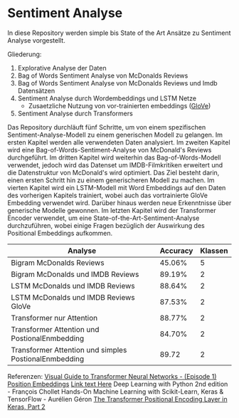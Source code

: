 # Sentiment Analyse
In diese Repository werden simple bis State of the Art Ansätze zu Sentiment Analyse vorgestellt. 

Gliederung: 

1. Explorative Analyse der Daten
2. Bag of Words Sentiment Analyse von McDonalds Reviews
3. Bag of Words Sentiment Analyse von McDonalds Reviews und Imdb Datensätzen
4. Sentiment Analyse durch Wordembeddings und LSTM Netze 
    - Zusaetzliche Nutzung von vor-trainierten embeddings ([GloVe](https://www.kaggle.com/datasets/anindya2906/glove6b))
5. Sentiment Analyse durch Transformers


Das Repository durchläuft fünf Schritte, um von einem spezifischen Sentiment-Analyse-Modell zu einem generischen Modell zu gelangen. Im ersten Kapitel werden alle verwendeten Daten analysiert. Im zweiten Kapitel wird eine Bag-of-Words-Sentiment-Analyse von McDonald's Reviews durchgeführt. Im dritten Kapitel wird weiterhin das Bag-of-Words-Modell verwendet, jedoch wird das Datenset um IMDB-Filmkritiken erweitert und die Datenstruktur von McDonald's wird optimiert. Das Ziel besteht darin, einen ersten Schritt hin zu einem generischeren Modell zu machen. Im vierten Kapitel wird ein LSTM-Modell mit Word Embeddings auf den Daten des vorherigen Kapitels trainiert, wobei auch das vortrainierte GloVe Embedding verwendet wird. Darüber hinaus werden neue Erkenntnisse über generische Modelle gewonnen. Im letzten Kapitel wird der Transformer Encoder verwendet, um eine State-of-the-Art-Sentiment-Analyse durchzuführen, wobei einige Fragen bezüglich der Auswirkung des Positional Embeddings aufkommen.


| Analyse                                               | Accuracy | Klassen |
|-------------------------------------------------------|----------|---------|
| Bigram McDonalds Reviews                              | 45.06%   | 5       |
| Bigram McDonalds und IMDB Reviews                     | 89.19%   | 2       |
| LSTM McDonalds und IMDB Reviews                       | 88.64%   | 2       |
| LSTM McDonalds und IMDB Reviews GloVe                 | 87.53%   | 2       |
| Transformer nur Attention                             | 88.77%   | 2       |
| Transformer Attention und PostionalEnmbedding         | 84.70%   | 2       |
| Transformer Attention und simples PostionalEnmbedding | 89.72    | 2       |


Referenzen: 
[Visual Guide to Transformer Neural Networks - (Episode 1) Position Embeddings](https://www.youtube.com/watch?v=dichIcUZfOw)
[Link text Here](https://link-url-here.org)
Deep Learning with Python 2nd edition - François Chollet
Hands-On Machine Learning with Scikit-Learn, Keras & TensorFlow - Aurélien Géron
[The Transformer Positional Encoding Layer in Keras, Part 2](https://machinelearningmastery.com/the-transformer-positional-encoding-layer-in-keras-part-2/)
